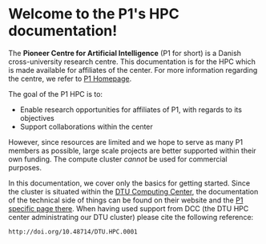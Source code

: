# Welcome to the P1's HPC documentation!

The **Pioneer Centre for Artificial Intelligence** (P1 for short) is a Danish cross-university research centre. This 
documentation is for the HPC which is made available for affiliates of the center. For more information regarding the
centre, we refer to [P1 Homepage](https://www.aicentre.dk/).

The goal of the P1 HPC is to:

* Enable research opportunities for affiliates of P1, with regards to its objectives
* Support collaborations within the center

However, since resources are limited and we hope to serve as many P1 members as possible, large scale projects are 
better supported within their own funding. The compute cluster *cannot* be used for commercial purposes.

In this documentation, we cover only the basics for getting started. Since the cluster is situated within the 
[DTU Computing Center](https://www.hpc.dtu.dk/), the documentation of the technical side of things can be found on their 
website and the [P1 specific page there](https://www.hpc.dtu.dk/?page_id=5028). When having used support from DCC 
(the DTU HPC center administrating our DTU cluster) please cite the following reference:

```{bib}
http://doi.org/10.48714/DTU.HPC.0001
```